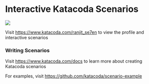 # Interactive Katacoda Scenarios

[![](http://shields.katacoda.com/katacoda/ranjit_se7en/count.svg)](https://www.katacoda.com/ranjit_se7en "Get your profile on Katacoda.com")

Visit https://www.katacoda.com/ranjit_se7en to view the profile and interactive scenarios

### Writing Scenarios
Visit https://www.katacoda.com/docs to learn more about creating Katacoda scenarios

For examples, visit https://github.com/katacoda/scenario-example
